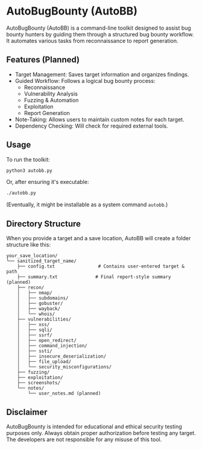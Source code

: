 # AutoBugBounty (AutoBB)

AutoBugBounty (AutoBB) is a command-line toolkit designed to assist bug bounty hunters by guiding them through a structured bug bounty workflow. It automates various tasks from reconnaissance to report generation.

## Features (Planned)

*   Target Management: Saves target information and organizes findings.
*   Guided Workflow: Follows a logical bug bounty process:
    *   Reconnaissance
    *   Vulnerability Analysis
    *   Fuzzing & Automation
    *   Exploitation
    *   Report Generation
*   Note-Taking: Allows users to maintain custom notes for each target.
*   Dependency Checking: Will check for required external tools.

## Usage

To run the toolkit:

```bash
python3 autobb.py
```
Or, after ensuring it's executable:
```bash
./autobb.py
```

(Eventually, it might be installable as a system command `autobb`.)

## Directory Structure

When you provide a target and a save location, AutoBB will create a folder structure like this:

```
your_save_location/
└── sanitized_target_name/
    ├── config.txt                # Contains user-entered target & path
    ├── summary.txt              # Final report-style summary (planned)
    ├── recon/
    │   ├── nmap/
    │   ├── subdomains/
    │   ├── gobuster/
    │   ├── wayback/
    │   └── whois/
    ├── vulnerabilities/
    │   ├── xss/
    │   ├── sqli/
    │   ├── ssrf/
    │   ├── open_redirect/
    │   ├── command_injection/
    │   ├── ssti/
    │   ├── insecure_deserialization/
    │   ├── file_upload/
    │   └── security_misconfigurations/
    ├── fuzzing/
    ├── exploitation/
    ├── screenshots/
    └── notes/
        └── user_notes.md (planned)
```

## Disclaimer

AutoBugBounty is intended for educational and ethical security testing purposes only. Always obtain proper authorization before testing any target. The developers are not responsible for any misuse of this tool.
